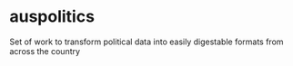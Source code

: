 # auspolitics
Set of work to transform political data into easily digestable formats from across the country
